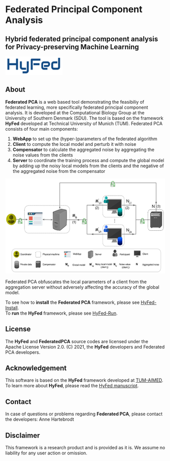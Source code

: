 # Federated Principal Component Analysis

## __Hybrid federated principal component analysis for Privacy-preserving Machine Learning__

<p float="left">
<img src="hyfed-docs/readme/img/main/hyfed_logo.png" width="180" height="60">
   &nbsp;&nbsp;&nbsp;&nbsp;&nbsp;&nbsp;&nbsp;&nbsp;&nbsp;&nbsp;
<!-- <img src="hyfed-docs/readme/img/main/tum_logo.png" width="100" height="50"> -->
</p>

## About
**Federated PCA** is a web based tool demonstrating the feasibiliy of federated learning, more specifically federated principal component analysis. It is developed at the Computational Biology Group at the University of Southern Denmark (SDU). The tool is based on the framework **HyFed** developed at Technical University of Munich (TUM).
Federated PCA consists of four main components: 
1. **WebApp** to set up the (hyper-)parameters of the federated algorithm
2. **Client** to compute the local model and perturb it with noise 
3. **Compensator** to calculate the aggregated noise by aggregating the noise values from the clients
4. **Server** to coordinate the training process and compute the global model by adding up the noisy local models from the clients and 
   the negative of the aggregated noise from the compensator
   
<p float="left">
<img src="hyfed-docs/readme/img/main/hyfed_arch.png" width="600" height="300">
   
Federated PCA obfuscates the local parameters of a client from the aggregation server without adversely affecting the accuracy of the global model. 

To see how to **install** the **Federated PCA** framework, please see [HyFed-Install](hyfed-docs/readme/install_hyfed.md). <br/>
To **run** the **HyFed** framework, please see [HyFed-Run](hyfed-docs/readme/run_hyfed.md). <br/>


## License
The **HyFed** and **FederatedPCA** source codes are licensed under the Apache License Version 2.0. (C) 2021, the **HyFed** developers and Federated PCA developers.

## Acknowledgement
This software is based on the **HyFed** framework developed at [TUM-AIMED](https://github.com/TUM-AIMED/hyfed). To learn more about **HyFed**, please read the [HyFed manuscript](https://arxiv.org/abs/2105.10545).

   ## Contact
In case of questions or problems regarding **Federated PCA**, please contact the  developers: Anne Hartebrodt
   
## Disclaimer

This framework is a research product and is provided as it is. We assume no liability for any user action or omission.
